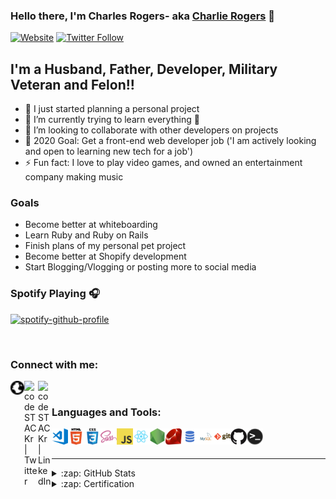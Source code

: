 ### Hello there, I'm Charles Rogers- aka [Charlie Rogers][website] 👋

[![Website](https://img.shields.io/website?label=mister-rogers.com&style=for-the-badge&url=https%3A%2F%2Fmister-rogers.com)](https://mister-rogers.com)
[![Twitter Follow](https://img.shields.io/twitter/follow/MisterCRogers?color=1DA1F2&logo=twitter&style=for-the-badge)](https://twitter.com/intent/follow?original_referer=https%3A%2F%2Fgithub.com%2FMisterCRogers&screen_name=MisterCRogers)

## I'm a Husband, Father, Developer, Military Veteran and Felon!!

- 🔭 I just started planning a personal project
- 🌱 I’m currently trying to learn everything 🤣
- 👯 I’m looking to collaborate with other developers on projects
- 🥅 2020 Goal: Get a front-end web developer job ('I am actively looking and open to learning new tech for a job')
- ⚡ Fun fact: I love to play video games, and owned an entertainment company making music

### Goals

- Become better at whiteboarding
- Learn Ruby and Ruby on Rails
- Finish plans of my personal pet project
- Become better at Shopify development
- Start Blogging/Vlogging or posting more to social media

### Spotify Playing 🎧

[![spotify-github-profile](https://spotify-github-profile.vercel.app/api/view?uid=4fk58h2wceird8ffcx2u11ym0&cover_image=true&theme=novatorem)](https://github.com/kittinan/spotify-github-profile)

<br />

### Connect with me:

[<img align="left" alt="mister-rogers.com" width="22px" src="https://raw.githubusercontent.com/iconic/open-iconic/master/svg/globe.svg" />][website]
[<img align="left" alt="codeSTACKr | Twitter" width="22px" src="https://cdn.jsdelivr.net/npm/simple-icons@v3/icons/twitter.svg" />][twitter]
[<img align="left" alt="codeSTACKr | LinkedIn" width="22px" src="https://cdn.jsdelivr.net/npm/simple-icons@v3/icons/linkedin.svg" />][linkedin]

<br />

### Languages and Tools:

[<img align="left" alt="Visual Studio Code" width="26px" src="https://raw.githubusercontent.com/github/explore/80688e429a7d4ef2fca1e82350fe8e3517d3494d/topics/visual-studio-code/visual-studio-code.png" />][website]
[<img align="left" alt="HTML5" width="26px" src="https://raw.githubusercontent.com/github/explore/80688e429a7d4ef2fca1e82350fe8e3517d3494d/topics/html/html.png" />][website]
[<img align="left" alt="CSS3" width="26px" src="https://raw.githubusercontent.com/github/explore/80688e429a7d4ef2fca1e82350fe8e3517d3494d/topics/css/css.png" />][website]
[<img align="left" alt="Sass" width="26px" src="https://raw.githubusercontent.com/github/explore/80688e429a7d4ef2fca1e82350fe8e3517d3494d/topics/sass/sass.png" />][website]
[<img align="left" alt="JavaScript" width="26px" src="https://raw.githubusercontent.com/github/explore/80688e429a7d4ef2fca1e82350fe8e3517d3494d/topics/javascript/javascript.png" />][website]
[<img align="left" alt="React" width="26px" src="https://raw.githubusercontent.com/github/explore/80688e429a7d4ef2fca1e82350fe8e3517d3494d/topics/react/react.png" />][website]
[<img align="left" alt="Node.js" width="26px" src="https://raw.githubusercontent.com/github/explore/80688e429a7d4ef2fca1e82350fe8e3517d3494d/topics/nodejs/nodejs.png" />][website]
[<img align="left" alt="Ruby" width="26px" src="https://raw.githubusercontent.com/github/explore/80688e429a7d4ef2fca1e82350fe8e3517d3494d/topics/ruby/ruby.png" />][website]
[<img align="left" alt="SQL" width="26px" src="https://raw.githubusercontent.com/github/explore/80688e429a7d4ef2fca1e82350fe8e3517d3494d/topics/sql/sql.png" />][website]
[<img align="left" alt="MySQL" width="26px" src="https://raw.githubusercontent.com/github/explore/80688e429a7d4ef2fca1e82350fe8e3517d3494d/topics/mysql/mysql.png" />][website]
[<img align="left" alt="Git" width="26px" src="https://raw.githubusercontent.com/github/explore/80688e429a7d4ef2fca1e82350fe8e3517d3494d/topics/git/git.png" />][website]
[<img align="left" alt="GitHub" width="26px" src="https://raw.githubusercontent.com/github/explore/78df643247d429f6cc873026c0622819ad797942/topics/github/github.png" />][website]
[<img align="left" alt="Terminal" width="26px" src="https://raw.githubusercontent.com/github/explore/80688e429a7d4ef2fca1e82350fe8e3517d3494d/topics/terminal/terminal.png" />][website]

<br />
<br />

---

<details>
  <summary>:zap: GitHub Stats</summary>
  <img align="center" src="https://github-readme-stats.vercel.app/api/top-langs/?username=MisterC-Rogers&hide=html,css&html&title_color=ffffff&text_color=c9cacc&icon_color=2bbc8a&bg_color=1d1f21" />
  <img align="left" alt="MisterC-Rogers' GitHub Stats" src="https://github-readme-stats.vercel.app/api?username=MisterC-Rogers&show_icons=true&hide_border=true&theme=merko" />

</details>
 
<details>
  <summary>:zap: Certification</summary>
  [<img algin='left' alt='Lambda School' width='50px' src='https://images.youracclaim.com/size/340x340/images/866c4132-ed2f-44f5-83df-86bf2ae639d9/lambda-badge-full-stack-web.png' />][lambda-aclaimed]
  [<img algin='left' alt='Lambda School' width='50px' src='https://images.youracclaim.com/size/340x340/images/1fdcf6a9-de8e-4e35-96b0-e801d8411506/AWS-CloudPractitioner.png' />][aws-aclaimed]
</details>

[website]: https://mister-rogers.com
[twitter]: https://twitter.com/MisterCRogers
[linkedin]: https://linkedin.com/in/mister-rogers
[lambda-aclaimed]: https://www.youracclaim.com/badges/a91f07fd-9f30-4386-80ab-006dbe79ae4c
[aws-aclaimed]: https://www.youracclaim.com/badges/65515f87-7926-4fca-a845-983c1ba8fd75
